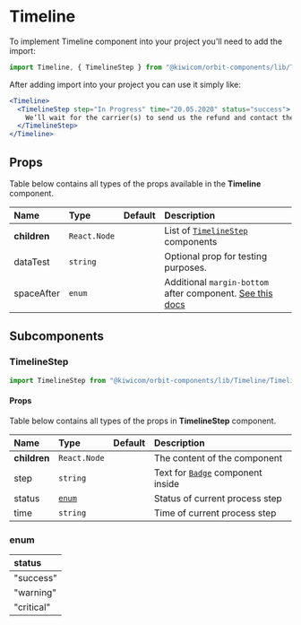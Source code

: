 # Timeline

To implement Timeline component into your project you'll need to add the import:

```jsx
import Timeline, { TimelineStep } from "@kiwicom/orbit-components/lib/Timeline";
```

After adding import into your project you can use it simply like:

```jsx
<Timeline>
  <TimelineStep step="In Progress" time="20.05.2020" status="success">
    We’ll wait for the carrier(s) to send us the refund and contact them again if necessary.
  </TimelineStep>
</Timeline>
```

## Props

Table below contains all types of the props available in the **Timeline** component.

| Name         | Type         | Default | Description                                                                                                                                                    |
| :----------- | :----------- | :------ | :------------------------------------------------------------------------------------------------------------------------------------------------------------- |
| **children** | `React.Node` |         | List of [`TimelineStep`](#TimelineStep) components                                                                                                             |
| dataTest     | `string`     |         | Optional prop for testing purposes.                                                                                                                            |
| spaceAfter   | `enum`       |         | Additional `margin-bottom` after component. [See this docs](https://github.com/kiwicom/orbit/tree/master/packages/orbit-components/src/common/getSpacingToken) |

## Subcomponents

### TimelineStep

```jsx
import TimelineStep from "@kiwicom/orbit-components/lib/Timeline/TimelineStep";
```

#### Props

Table below contains all types of the props in **TimelineStep** component.

| Name         | Type            | Default | Description                                                               |
| :----------- | :-------------- | :------ | :------------------------------------------------------------------------ |
| **children** | `React.Node`    |         | The content of the component                                              |
| step         | `string`        |         | Text for [`Badge`](https://orbit.kiwi/components/badge/) component inside |
| status       | [`enum`](#enum) |         | Status of current process step                                            |
| time         | `string`        |         | Time of current process step                                              |

### enum

| status     |
| :--------- |
| "success"  |
| "warning"  |
| "critical" |
